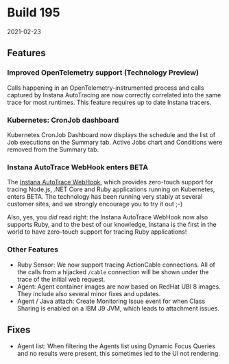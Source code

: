 # Build 195

2021-02-23

## Features

### Improved OpenTelemetry support (Technology Preview)

Calls happening in an OpenTelemetry-instrumented process and calls captured by Instana AutoTracing are now correctly correlated into the same trace for most runtimes. This feature requires up to date Instana tracers.

### Kubernetes: CronJob dashboard

Kubernetes CronJob Dashboard now displays the schedule and the list of Job executions on the Summary tab.
Active Jobs chart and Conditions were removed from the Summary tab.

### Instana AutoTrace WebHook enters BETA

The [Instana AutoTrace WebHook](https://www.instana.com/docs/ecosystem/kubernetes/autotrace-webhook), which provides zero-touch support for tracing Node.js, .NET Core and Ruby applications running on Kubernetes, enters BETA.
The technology has been running very stably at several customer sites, and we strongly encourage you to try it out ;-)

Also, yes, you _did_ read right: the Instana AutoTrace WebHook now also supports Ruby, and to the best of our knowledge, Instana is the first in the world to have zero-touch support for tracing Ruby applications!

### Other Features

- Ruby Sensor: We now support tracing ActionCable connections. All of the calls from a hijacked `/cable` connection will be shown under the trace of the initial web request.
- Agent: Agent container images are now based on RedHat UBI 8 images. They include also several minor fixes and updates.
- Agent / Java attach: Create Monitoring Issue event for when Class Sharing is enabled on a IBM J9 JVM, which leads to attachment issues.

## Fixes

- Agent list: When filtering the Agents list using Dynamic Focus Queries and no results were present, this sometimes led to the UI not rendering.
